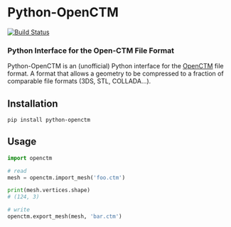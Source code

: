 Python-OpenCTM
==============
[![Build Status](https://travis-ci.org/lejafar/Python-OpenCTM.svg?branch=master)](https://travis-ci.org/lejafar/Python-OpenCTM)
### Python Interface for the Open-CTM File Format

Python-OpenCTM is an (unofficial) Python interface for the [OpenCTM](https://github.com/Danny02/OpenCTM) file format. A format that allows a geometry to be compressed to a fraction of comparable file formats (3DS, STL, COLLADA...).

## Installation

```shell
pip install python-openctm
```

## Usage

```python
import openctm

# read
mesh = openctm.import_mesh('foo.ctm')

print(mesh.vertices.shape)
# (124, 3)

# write
openctm.export_mesh(mesh, 'bar.ctm')
```
